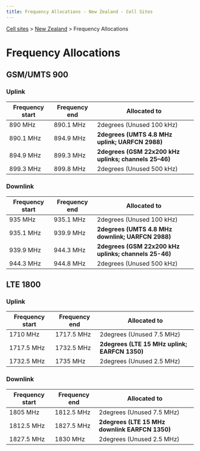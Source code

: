 ```yaml
---
title: Frequency Allocations - New Zealand - Cell Sites
---
```


[Cell sites](../) > [New Zealand](./) > Frequency Allocations

# Frequency Allocations

## GSM/UMTS 900

### Uplink

Frequency start | Frequency end | Allocated to
--------------- | ------------- | ------------
890 MHz         | 890.1 MHz     | 2degrees (Unused 100 kHz)
890.1 MHz       | 894.9 MHz     | **2degrees (UMTS 4.8 MHz uplink; UARFCN 2988)**
894.9 MHz       | 899.3 MHz     | **2degrees (GSM 22x200 kHz uplinks; channels 25–46)**
899.3 MHz       | 899.8 MHz     | 2degrees (Unused 500 kHz)

### Downlink

Frequency start | Frequency end | Allocated to
--------------- | ------------- | ------------
935 MHz         | 935.1 MHz     | 2degrees (Unused 100 kHz)
935.1 MHz       | 939.9 MHz     | **2degrees (UMTS 4.8 MHz downlink; UARFCN 2988)**
939.9 MHz       | 944.3 MHz     | **2degrees (GSM 22x200 kHz uplinks; channels 25-46)**
944.3 MHz       | 944.8 MHz     | 2degrees (Unused 500 kHz)


## LTE 1800

### Uplink

Frequency start | Frequency end | Allocated to
--------------- | ------------- | ------------
1710 MHz        | 1717.5 MHz    | 2degrees (Unused 7.5 MHz)
1717.5 MHz      | 1732.5 MHz    | **2degrees (LTE 15 MHz uplink; EARFCN 1350)**
1732.5 MHz      | 1735 MHz      | 2degrees (Unused 2.5 MHz)

### Downlink

Frequency start | Frequency end | Allocated to
--------------- | ------------- | ------------
1805 MHz        | 1812.5 MHz    | 2degrees (Unused 7.5 MHz)
1812.5 MHz      | 1827.5 MHz    | **2degrees (LTE 15 MHz downlink EARFCN 1350)**
1827.5 MHz      | 1830 MHz      | 2degrees (Unused 2.5 MHz)


